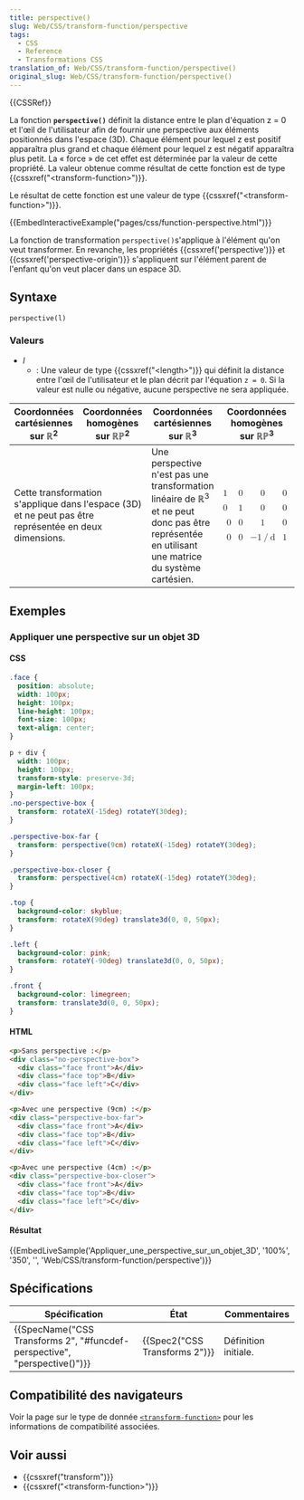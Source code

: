 ```yaml
---
title: perspective()
slug: Web/CSS/transform-function/perspective
tags:
  - CSS
  - Reference
  - Transformations CSS
translation_of: Web/CSS/transform-function/perspective()
original_slug: Web/CSS/transform-function/perspective()
---
```

{{CSSRef}}

La fonction **`perspective()`** définit la distance entre le plan d'équation z = 0 et l'œil de l'utilisateur afin de fournir une perspective aux éléments positionnés dans l'espace (3D). Chaque élément pour lequel z est positif apparaîtra plus grand et chaque élément pour lequel z est négatif apparaîtra plus petit. La « force » de cet effet est déterminée par la valeur de cette propriété. La valeur obtenue comme résultat de cette fonction est de type {{cssxref("&lt;transform-function&gt;")}}.

Le résultat de cette fonction est une valeur de type {{cssxref("&lt;transform-function&gt;")}}.

{{EmbedInteractiveExample("pages/css/function-perspective.html")}}

La fonction de transformation `perspective()`s'applique à l'élément qu'on veut transformer. En revanche, les propriétés {{cssxref('perspective')}} et {{cssxref('perspective-origin')}} s'appliquent sur l'élément parent de l'enfant qu'on veut placer dans un espace 3D.

## Syntaxe

    perspective(l)

### Valeurs

- _l_
  - : Une valeur de type {{cssxref("&lt;length&gt;")}} qui définit la distance entre l'œil de l'utilisateur et le plan décrit par l'équation `z = 0`. Si la valeur est nulle ou négative, aucune perspective ne sera appliquée.

<table class="standard-table">
  <thead>
    <tr>
      <th scope="col">Coordonnées cartésiennes sur ℝ<sup>2</sup></th>
      <th scope="col">Coordonnées homogènes sur ℝℙ<sup>2</sup></th>
      <th scope="col">Coordonnées cartésiennes sur ℝ<sup>3</sup></th>
      <th scope="col">Coordonnées homogènes sur ℝℙ<sup>3</sup></th>
    </tr>
  </thead>
  <tbody>
    <tr>
      <td colspan="2" rowspan="2">
        <p>
          Cette transformation s'applique dans l'espace (3D) et ne peut pas être
          représentée en deux dimensions.
        </p>
      </td>
      <td colspan="1" rowspan="2">
        Une perspective n'est pas une transformation linéaire de ℝ<sup>3</sup>
        et ne peut donc pas être représentée en utilisant une matrice du système
        cartésien.
      </td>
      <td colspan="1" rowspan="2">
        <math
          ><mfenced
            ><mtable
              ><mtr>1<mtd>0</mtd><mtd>0</mtd><mtd>0</mtd></mtr
              ><mtr>0<mtd>1</mtd><mtd>0</mtd><mtd>0</mtd></mtr
              ><mtr><mtd>0</mtd><mtd>0</mtd><mtd>1</mtd><mtd>0</mtd></mtr
              ><mtr
                ><mtd>0</mtd><mtd>0</mtd><mtd><mo>−</mo>1<mo>/</mo>d</mtd
                ><mtd>1</mtd></mtr
              ></mtable
            ></mfenced
          ></math
        >
      </td>
    </tr>
  </tbody>
</table>

## Exemples

### Appliquer une perspective sur un objet 3D

#### CSS

```css
.face {
  position: absolute;
  width: 100px;
  height: 100px;
  line-height: 100px;
  font-size: 100px;
  text-align: center;
}

p + div {
  width: 100px;
  height: 100px;
  transform-style: preserve-3d;
  margin-left: 100px;
}
.no-perspective-box {
  transform: rotateX(-15deg) rotateY(30deg);
}

.perspective-box-far {
  transform: perspective(9cm) rotateX(-15deg) rotateY(30deg);
}

.perspective-box-closer {
  transform: perspective(4cm) rotateX(-15deg) rotateY(30deg);
}

.top {
  background-color: skyblue;
  transform: rotateX(90deg) translate3d(0, 0, 50px);
}

.left {
  background-color: pink;
  transform: rotateY(-90deg) translate3d(0, 0, 50px);
}

.front {
  background-color: limegreen;
  transform: translate3d(0, 0, 50px);
}
```

#### HTML

```html
<p>Sans perspective :</p>
<div class="no-perspective-box">
  <div class="face front">A</div>
  <div class="face top">B</div>
  <div class="face left">C</div>
</div>

<p>Avec une perspective (9cm) :</p>
<div class="perspective-box-far">
  <div class="face front">A</div>
  <div class="face top">B</div>
  <div class="face left">C</div>
</div>

<p>Avec une perspective (4cm) :</p>
<div class="perspective-box-closer">
  <div class="face front">A</div>
  <div class="face top">B</div>
  <div class="face left">C</div>
</div>
```

#### Résultat

{{EmbedLiveSample('Appliquer_une_perspective_sur_un_objet_3D', '100%', '350', '', 'Web/CSS/transform-function/perspective')}}

## Spécifications

| Spécification                                                                                    | État                                     | Commentaires         |
| ------------------------------------------------------------------------------------------------ | ---------------------------------------- | -------------------- |
| {{SpecName("CSS Transforms 2", "#funcdef-perspective", "perspective()")}} | {{Spec2("CSS Transforms 2")}} | Définition initiale. |

## Compatibilité des navigateurs

Voir la page sur le type de donnée [`<transform-function>`](/fr/docs/Web/CSS/transform-function#compatibilité_des_navigateurs) pour les informations de compatibilité associées.

## Voir aussi

- {{cssxref("transform")}}
- {{cssxref("&lt;transform-function&gt;")}}
